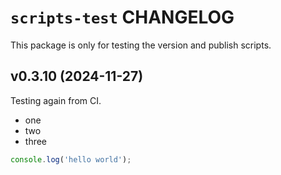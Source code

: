 # `scripts-test` CHANGELOG

This package is only for testing the version and publish scripts.

## v0.3.10 (2024-11-27)

Testing again from CI.

- one
- two
- three

```ts
console.log('hello world');
```
